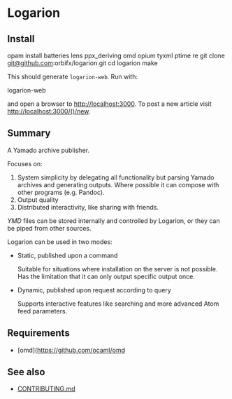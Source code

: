 # Logarion

## Install

   opam install batteries lens ppx_deriving omd opium tyxml ptime re
   git clone git@github.com:orbifx/logarion.git
   cd logarion
   make

This should generate `logarion-web`. Run with:

  logarion-web

and open a browser to <http://localhost:3000>.
To post a new article visit <http://localhost:3000/()/new>.

## Summary

A Yamado archive publisher.

Focuses on:

1. System simplicity by delegating all functionality but parsing Yamado archives and generating outputs.
   Where possible it can compose with other programs (e.g. Pandoc).
2. Output quality
3. Distributed interactivity, like sharing with friends.

_YMD_ files can be stored internally and controlled by Logarion, or they can be piped from other sources.

Logarion can be used in two modes:

- Static, published upon a command

  Suitable for situations where installation on the server is not possible.
  Has the limitation that it can only output specific output once.

- Dynamic, published upon request according to query 
  
  Supports interactive features like searching and more advanced Atom feed parameters.

## Requirements

- [omd](https://github.com/ocaml/omd

## See also

- [CONTRIBUTING.md](CONTRIBUTING.md)
